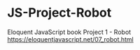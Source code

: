 # JS-Project-Robot
Eloquent JavaScript book Project 1 - Robot https://eloquentjavascript.net/07_robot.html
